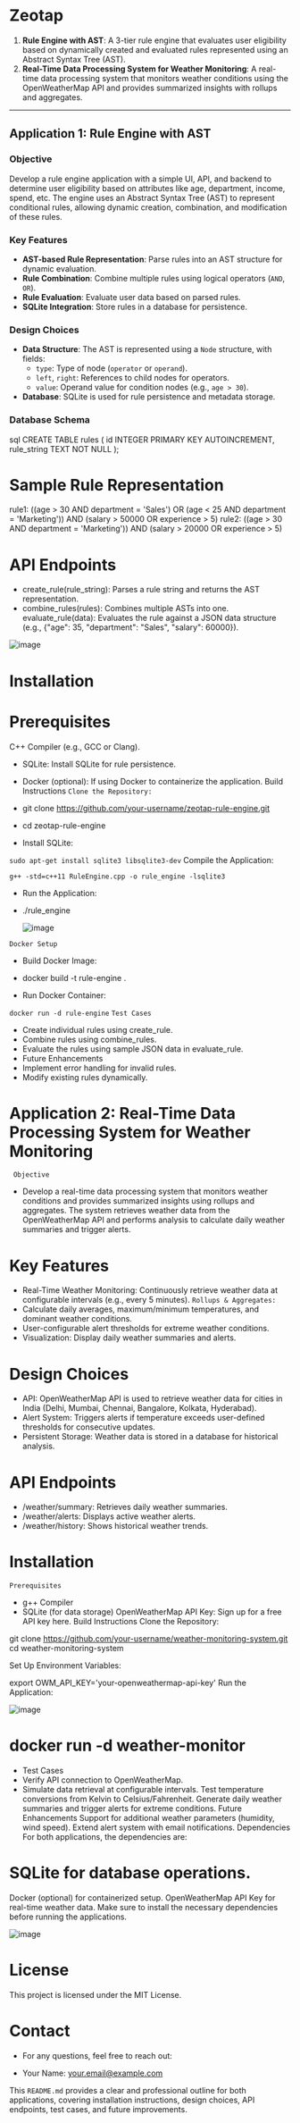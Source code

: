 # Zeotap 


1. **Rule Engine with AST**: A 3-tier rule engine that evaluates user eligibility based on dynamically created and evaluated rules represented using an Abstract Syntax Tree (AST).
2. **Real-Time Data Processing System for Weather Monitoring**: A real-time data processing system that monitors weather conditions using the OpenWeatherMap API and provides summarized insights with rollups and aggregates.

---

## Application 1: Rule Engine with AST

### Objective

Develop a rule engine application with a simple UI, API, and backend to determine user eligibility based on attributes like age, department, income, spend, etc. The engine uses an Abstract Syntax Tree (AST) to represent conditional rules, allowing dynamic creation, combination, and modification of these rules.

### Key Features

- **AST-based Rule Representation**: Parse rules into an AST structure for dynamic evaluation.
- **Rule Combination**: Combine multiple rules using logical operators (`AND`, `OR`).
- **Rule Evaluation**: Evaluate user data based on parsed rules.
- **SQLite Integration**: Store rules in a database for persistence.

### Design Choices

- **Data Structure**: The AST is represented using a `Node` structure, with fields:
  - `type`: Type of node (`operator` or `operand`).
  - `left`, `right`: References to child nodes for operators.
  - `value`: Operand value for condition nodes (e.g., `age > 30`).
- **Database**: SQLite is used for rule persistence and metadata storage.

### Database Schema

sql
CREATE TABLE rules (
    id INTEGER PRIMARY KEY AUTOINCREMENT,
    rule_string TEXT NOT NULL
);
# Sample Rule Representation
rule1: ((age > 30 AND department = 'Sales') OR (age < 25 AND department = 'Marketing')) AND (salary > 50000 OR experience > 5)
rule2: ((age > 30 AND department = 'Marketing')) AND (salary > 20000 OR experience > 5)
#  API Endpoints
- create_rule(rule_string): Parses a rule string and returns the AST representation.
-  combine_rules(rules): Combines multiple ASTs into one.
evaluate_rule(data): Evaluates the rule against a JSON data structure (e.g., {"age": 35, "department": "Sales", "salary": 60000}).

![image](https://github.com/user-attachments/assets/0d4cf395-a85d-4e70-92b9-12391b1cf8d7)

 #  Installation
#  Prerequisites
C++ Compiler (e.g., GCC or Clang).
- SQLite: Install SQLite for rule persistence.
- Docker (optional): If using Docker to containerize the application.
Build Instructions
`Clone the Repository:`

- git clone https://github.com/your-username/zeotap-rule-engine.git
- cd zeotap-rule-engine
- Install SQLite:

`sudo apt-get install sqlite3 libsqlite3-dev`
Compile the Application:

`g++ -std=c++11 RuleEngine.cpp -o rule_engine -lsqlite3`
- Run the Application:

- ./rule_engine

  ![image](https://github.com/user-attachments/assets/b009fdfc-12db-47bd-94a0-2767dc69fb70)

`Docker Setup`
- Build Docker Image:

- docker build -t rule-engine .
- Run Docker Container:


`docker run -d rule-engine`
`Test Cases`
- Create individual rules using create_rule.
- Combine rules using combine_rules.
- Evaluate the rules using sample JSON data in evaluate_rule.
- Future Enhancements
- Implement error handling for invalid rules.
- Modify existing rules dynamically.
#    Application 2: Real-Time Data Processing System for Weather Monitoring
` Objective`
- Develop a real-time data processing system that monitors weather conditions and provides summarized insights using rollups and aggregates. The system retrieves weather data from the OpenWeatherMap API and performs analysis to calculate daily weather summaries and trigger alerts.

#  Key Features
- Real-Time Weather Monitoring: Continuously retrieve weather data at configurable intervals (e.g., every 5 minutes).
`Rollups & Aggregates:`
- Calculate daily averages, maximum/minimum temperatures, and dominant weather conditions.
- User-configurable alert thresholds for extreme weather conditions.
- Visualization: Display daily weather summaries and alerts.
#  Design Choices
- API: OpenWeatherMap API is used to retrieve weather data for cities in India (Delhi, Mumbai, Chennai, Bangalore, Kolkata, Hyderabad).
-  Alert System: Triggers alerts if temperature exceeds user-defined thresholds for consecutive updates.
- Persistent Storage: Weather data is stored in a database for historical analysis.
# API Endpoints
- /weather/summary: Retrieves daily weather summaries.
- /weather/alerts: Displays active weather alerts.
- /weather/history: Shows historical weather trends.
#  Installation
`Prerequisites`
- g++ Compiler
- SQLite (for data storage)
OpenWeatherMap API Key: Sign up for a free API key here.
Build Instructions
Clone the Repository:

git clone https://github.com/your-username/weather-monitoring-system.git
cd weather-monitoring-system


Set Up Environment Variables:

export OWM_API_KEY='your-openweathermap-api-key'
Run the Application:

![image](https://github.com/user-attachments/assets/16d9b721-3e4c-45c2-ace4-822650b43305)


# docker run -d weather-monitor
- Test Cases
- Verify API connection to OpenWeatherMap.
- Simulate data retrieval at configurable intervals.
Test temperature conversions from Kelvin to Celsius/Fahrenheit.
Generate daily weather summaries and trigger alerts for extreme conditions.
Future Enhancements
Support for additional weather parameters (humidity, wind speed).
Extend alert system with email notifications.
Dependencies
For both applications, the dependencies are:

# SQLite for database operations.
Docker (optional) for containerized setup.
OpenWeatherMap API Key for real-time weather data.
Make sure to install the necessary dependencies before running the applications.

![image](https://github.com/user-attachments/assets/63bce9c6-fbb7-48eb-8733-8edfcee6ecbe)

# License
This project is licensed under the MIT License.

# Contact
- For any questions, feel free to reach out:

- Your Name: your.email@example.com

This `README.md` provides a clear and professional outline for both applications, covering installation instructions, design choices, API endpoints, test cases, and future improvements.
